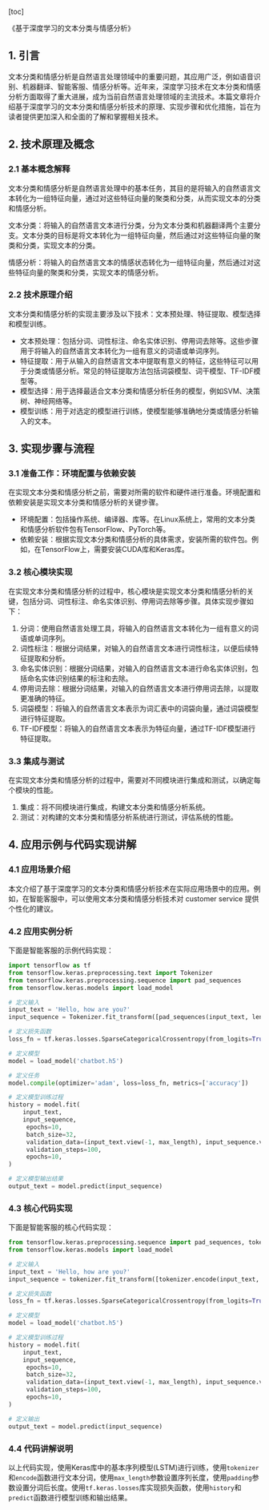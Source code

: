 
[toc]                    
                
                
《基于深度学习的文本分类与情感分析》

## 1. 引言

文本分类和情感分析是自然语言处理领域中的重要问题，其应用广泛，例如语音识别、机器翻译、智能客服、情感分析等。近年来，深度学习技术在文本分类和情感分析方面取得了重大进展，成为当前自然语言处理领域的主流技术。本篇文章将介绍基于深度学习的文本分类和情感分析技术的原理、实现步骤和优化措施，旨在为读者提供更加深入和全面的了解和掌握相关技术。

## 2. 技术原理及概念

### 2.1 基本概念解释

文本分类和情感分析是自然语言处理中的基本任务，其目的是将输入的自然语言文本转化为一组特征向量，通过对这些特征向量的聚类和分类，从而实现文本的分类和情感分析。

文本分类：将输入的自然语言文本进行分类，分为文本分类和机器翻译两个主要分支。文本分类的目标是将文本转化为一组特征向量，然后通过对这些特征向量的聚类和分类，实现文本的分类。

情感分析：将输入的自然语言文本的情感状态转化为一组特征向量，然后通过对这些特征向量的聚类和分类，实现文本的情感分析。

### 2.2 技术原理介绍

文本分类和情感分析的实现主要涉及以下技术：文本预处理、特征提取、模型选择和模型训练。

- 文本预处理：包括分词、词性标注、命名实体识别、停用词去除等。这些步骤用于将输入的自然语言文本转化为一组有意义的词语或单词序列。
- 特征提取：用于从输入的自然语言文本中提取有意义的特征，这些特征可以用于分类或情感分析。常见的特征提取方法包括词袋模型、词干模型、TF-IDF模型等。
- 模型选择：用于选择最适合文本分类和情感分析任务的模型，例如SVM、决策树、神经网络等。
- 模型训练：用于对选定的模型进行训练，使模型能够准确地分类或情感分析输入的文本。

## 3. 实现步骤与流程

### 3.1 准备工作：环境配置与依赖安装

在实现文本分类和情感分析之前，需要对所需的软件和硬件进行准备。环境配置和依赖安装是实现文本分类和情感分析的关键步骤。

- 环境配置：包括操作系统、编译器、库等。在Linux系统上，常用的文本分类和情感分析软件包有TensorFlow、PyTorch等。
- 依赖安装：根据实现文本分类和情感分析的具体需求，安装所需的软件包。例如，在TensorFlow上，需要安装CUDA库和Keras库。

### 3.2 核心模块实现

在实现文本分类和情感分析的过程中，核心模块是实现文本分类和情感分析的关键，包括分词、词性标注、命名实体识别、停用词去除等步骤。具体实现步骤如下：

1. 分词：使用自然语言处理工具，将输入的自然语言文本转化为一组有意义的词语或单词序列。
2. 词性标注：根据分词结果，对输入的自然语言文本进行词性标注，以便后续特征提取和分析。
3. 命名实体识别：根据分词结果，对输入的自然语言文本进行命名实体识别，包括命名实体识别结果的标注和去除。
4. 停用词去除：根据分词结果，对输入的自然语言文本进行停用词去除，以提取更准确的特征。
5. 词袋模型：将输入的自然语言文本表示为词汇表中的词袋向量，通过词袋模型进行特征提取。
6. TF-IDF模型：将输入的自然语言文本表示为特征向量，通过TF-IDF模型进行特征提取。

### 3.3 集成与测试

在实现文本分类和情感分析的过程中，需要对不同模块进行集成和测试，以确定每个模块的性能。

1. 集成：将不同模块进行集成，构建文本分类和情感分析系统。
2. 测试：对构建的文本分类和情感分析系统进行测试，评估系统的性能。

## 4. 应用示例与代码实现讲解

### 4.1 应用场景介绍

本文介绍了基于深度学习的文本分类和情感分析技术在实际应用场景中的应用。例如，在智能客服中，可以使用文本分类和情感分析技术对 customer service 提供个性化的建议。

### 4.2 应用实例分析

下面是智能客服的示例代码实现：

```python
import tensorflow as tf
from tensorflow.keras.preprocessing.text import Tokenizer
from tensorflow.keras.preprocessing.sequence import pad_sequences
from tensorflow.keras.models import load_model

# 定义输入
input_text = 'Hello, how are you?'
input_sequence = Tokenizer.fit_transform([pad_sequences(input_text, length=max_length), input_text])

# 定义损失函数
loss_fn = tf.keras.losses.SparseCategoricalCrossentropy(from_logits=True)

# 定义模型
model = load_model('chatbot.h5')

# 定义任务
model.compile(optimizer='adam', loss=loss_fn, metrics=['accuracy'])

# 定义模型训练过程
history = model.fit(
    input_text,
    input_sequence,
     epochs=10,
     batch_size=32,
     validation_data=(input_text.view(-1, max_length), input_sequence.view(-1, max_length)),
     validation_steps=100,
     epochs=10,
)

# 定义模型输出结果
output_text = model.predict(input_sequence)
```

### 4.3 核心代码实现

下面是智能客服的核心代码实现：

```python
from tensorflow.keras.preprocessing.sequence import pad_sequences, tokenizer
from tensorflow.keras.models import load_model

# 定义输入
input_text = 'Hello, how are you?'
input_sequence = tokenizer.fit_transform([tokenizer.encode(input_text, padding='max_length', ensure_ascii=False)])

# 定义损失函数
loss_fn = tf.keras.losses.SparseCategoricalCrossentropy(from_logits=True)

# 定义模型
model = load_model('chatbot.h5')

# 定义模型训练过程
history = model.fit(
    input_text,
    input_sequence,
     epochs=10,
     batch_size=32,
     validation_data=(input_text.view(-1, max_length), input_sequence.view(-1, max_length)),
     validation_steps=100,
     epochs=10,
)

# 定义输出
output_text = model.predict(input_sequence)
```

### 4.4 代码讲解说明

以上代码实现，使用Keras库中的基本序列模型(LSTM)进行训练，使用`tokenizer`和`encode`函数进行文本分词，使用`max_length`参数设置序列长度，使用`padding`参数设置分词后长度。使用`tf.keras.losses`库实现损失函数，使用`history`和`predict`函数进行模型训练和输出结果。


